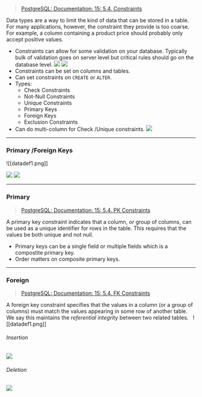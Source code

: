 >[PostgreSQL: Documentation: 15: 5.4. Constraints](https://www.postgresql.org/docs/current/ddl-constraints.html)

Data types are a way to limit the kind of data that can be stored in a table. For many applications, however, the constraint they provide is too coarse. For example, a column containing a product price should probably only accept positive values.

- Constraints can allow for some validation on your database. Typically bulk of validation goes on server level but critical rules should go on the database level.
![](datadef8.png)
![](datadef9.png)
- Constraints can be set on columns and tables.
- Can set constraints on `CREATE` or `ALTER`.
- Types:
	- Check Constraints
	- Not-Null Constraints
	- Unique Constraints
	- Primary Keys
	- Foreign Keys
	- Exclusion Constraints
- Can do multi-column for Check /Unique constraints.
![](datadef7.png)

---
### Primary /Foreign Keys

![[datadef1.png]]

![](datadef3.png)
![](datadef4.png)

---
### Primary
>[PostgreSQL: Documentation: 15: 5.4. PK Constraints](https://www.postgresql.org/docs/15/ddl-constraints.html#DDL-CONSTRAINTS-PRIMARY-KEYS)

A primary key constraint indicates that a column, or group of columns, can be used as a unique identifier for rows in the table. This requires that the values be both unique and not null. 

- Primary keys can be a single field or multiple fields which is a compostite primary key.
- Order matters on composite primary keys.

---
### Foreign
>[PostgreSQL: Documentation: 15: 5.4. FK Constraints](https://www.postgresql.org/docs/15/ddl-constraints.html#DDL-CONSTRAINTS-FK)

A foreign key constraint specifies that the values in a column (or a group of columns) must match the values appearing in some row of another table. We say this maintains the _referential integrity_ between two related tables.
 
![[datadef1.png]]

###### Insertion
![](datadef6.png)

###### Deletion
![](datadef5.png)

